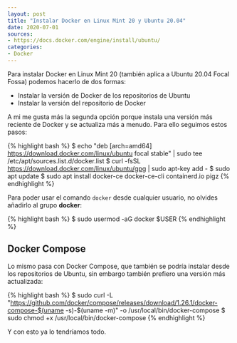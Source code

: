 ```yaml
---
layout: post
title: "Instalar Docker en Linux Mint 20 y Ubuntu 20.04"
date: 2020-07-01
sources:
- https://docs.docker.com/engine/install/ubuntu/
categories:
- Docker
---
```


Para instalar Docker en Linux Mint 20 (también aplica a Ubuntu 20.04 Focal Fossa) podemos hacerlo de dos formas:

- Instalar la versión de Docker de los repositorios de Ubuntu
- Instalar la versión del repositorio de Docker

A mi me gusta más la segunda opción porque instala una versión más reciente de Docker y se actualiza más a menudo. Para ello seguimos estos pasos:

{% highlight bash %}
$ echo "deb [arch=amd64] https://download.docker.com/linux/ubuntu focal stable" | sudo tee /etc/apt/sources.list.d/docker.list
$ curl -fsSL https://download.docker.com/linux/ubuntu/gpg | sudo apt-key add -
$ sudo apt update
$ sudo apt install docker-ce docker-ce-cli containerd.io pigz
{% endhighlight %}

Para poder usar el comando ```docker``` desde cualquier usuario, no olvides añadirlo al grupo **docker**:

{% highlight bash %}
$ sudo usermod -aG docker $USER
{% endhighlight %}

## Docker Compose
Lo mismo pasa con Docker Compose, que también se podría instalar desde los repositorios de Ubuntu, sin embargo también prefiero una versión más actualizada:

{% highlight bash %}
$ sudo curl -L "https://github.com/docker/compose/releases/download/1.26.1/docker-compose-$(uname -s)-$(uname -m)" -o /usr/local/bin/docker-compose
$ sudo chmod +x /usr/local/bin/docker-compose
{% endhighlight %}

Y con esto ya lo tendríamos todo.
